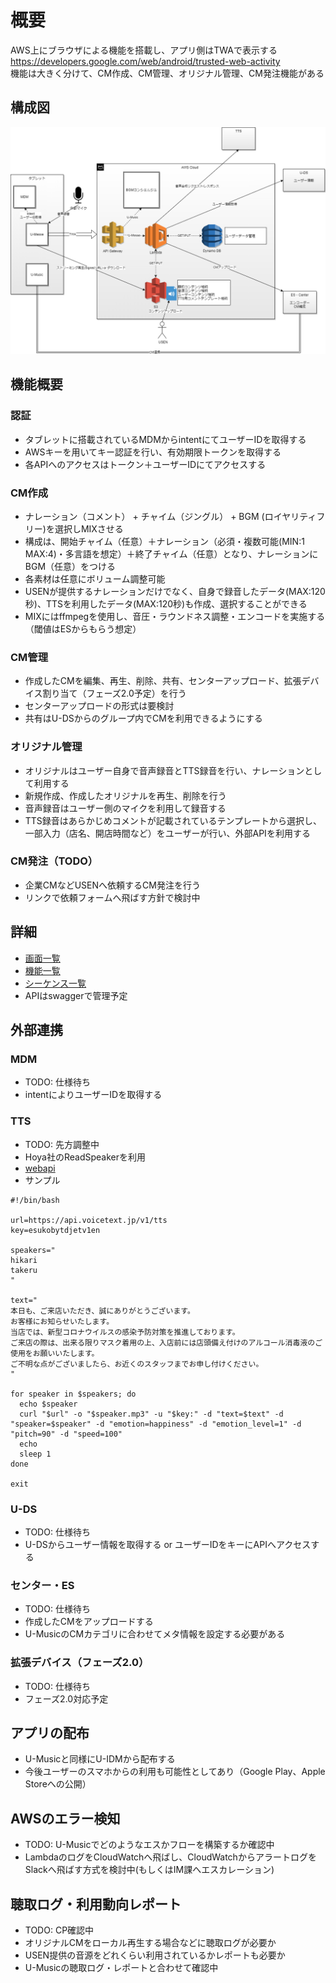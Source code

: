 # 概要

AWS上にブラウザによる機能を搭載し、アプリ側はTWAで表示する  
https://developers.google.com/web/android/trusted-web-activity  
機能は大きく分けて、CM作成、CM管理、オリジナル管理、CM発注機能がある  

## 構成図

![architecture](uml/architecture.png)

## 機能概要

### 認証

- タブレットに搭載されているMDMからintentにてユーザーIDを取得する
- AWSキーを用いてキー認証を行い、有効期限トークンを取得する
- 各APIへのアクセスはトークン＋ユーザーIDにてアクセスする

### CM作成

- ナレーション（コメント） + チャイム（ジングル） + BGM (ロイヤリティフリー)を選択しMIXさせる
- 構成は、開始チャイム（任意）＋ナレーション（必須・複数可能(MIN:1 MAX:4)・多言語を想定）＋終了チャイム（任意）となり、ナレーションにBGM（任意）をつける  
- 各素材は任意にボリューム調整可能
- USENが提供するナレーションだけでなく、自身で録音したデータ(MAX:120秒)、TTSを利用したデータ(MAX:120秒)も作成、選択することができる
- MIXにはffmpegを使用し、音圧・ラウンドネス調整・エンコードを実施する（閾値はESからもらう想定）

### CM管理

- 作成したCMを編集、再生、削除、共有、センターアップロード、拡張デバイス割り当て（フェーズ2.0予定）を行う
- センターアップロードの形式は要検討
- 共有はU-DSからのグループ内でCMを利用できるようにする

### オリジナル管理

- オリジナルはユーザー自身で音声録音とTTS録音を行い、ナレーションとして利用する
- 新規作成、作成したオリジナルを再生、削除を行う
- 音声録音はユーザー側のマイクを利用して録音する
- TTS録音はあらかじめコメントが記載されているテンプレートから選択し、一部入力（店名、開店時間など）をユーザーが行い、外部APIを利用する

### CM発注（TODO）

- 企業CMなどUSENへ依頼するCM発注を行う
- リンクで依頼フォームへ飛ばす方針で検討中

## 詳細

- [画面一覧](SCREEN_LIST.md)
- [機能一覧](FEATURE_LIST.md)
- [シーケンス一覧](SEQUENCE_LIST.md)
- APIはswaggerで管理予定

## 外部連携

### MDM

- TODO: 仕様待ち
- intentによりユーザーIDを取得する

### TTS

- TODO: 先方調整中
- Hoya社のReadSpeakerを利用
- [webapi](https://cloud.voicetext.jp/webapi)
- サンプル
```
#!/bin/bash

url=https://api.voicetext.jp/v1/tts
key=esukobytdjetv1en

speakers="
hikari
takeru
"

text="
本日も、ご来店いただき、誠にありがとうございます。
お客様にお知らせいたします。
当店では、新型コロナウイルスの感染予防対策を推進しております。
ご来店の際は、出来る限りマスク着用の上、入店前には店頭備え付けのアルコール消毒液のご使用をお願いいたします。
ご不明な点がございましたら、お近くのスタッフまでお申し付けください。
"

for speaker in $speakers; do
  echo $speaker
  curl "$url" -o "$speaker.mp3" -u "$key:" -d "text=$text" -d "speaker=$speaker" -d "emotion=happiness" -d "emotion_level=1" -d "pitch=90" -d "speed=100"
  echo
  sleep 1
done

exit
```

### U-DS

- TODO: 仕様待ち
- U-DSからユーザー情報を取得する or ユーザーIDをキーにAPIへアクセスする

### センター・ES

- TODO: 仕様待ち
- 作成したCMをアップロードする
- U-MusicのCMカテゴリに合わせてメタ情報を設定する必要がある

### 拡張デバイス（フェーズ2.0）

- TODO: 仕様待ち
- フェーズ2.0対応予定

## アプリの配布

- U-Musicと同様にU-IDMから配布する
- 今後ユーザーのスマホからの利用も可能性としてあり（Google Play、Apple Storeへの公開）

## AWSのエラー検知

- TODO: U-Musicでどのようなエスかフローを構築するか確認中
- LambdaのログをCloudWatchへ飛ばし、CloudWatchからアラートログをSlackへ飛ばす方式を検討中(もしくはIM課へエスカレーション)

## 聴取ログ・利用動向レポート

- TODO: CP確認中
- オリジナルCMをローカル再生する場合などに聴取ログが必要か
- USEN提供の音源をどれくらい利用されているかレポートも必要か
- U-Musicの聴取ログ・レポートと合わせて確認中
